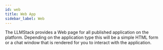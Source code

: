 ```yaml
---
id: web
title: Web App
sidebar_label: Web
---
```


The LLMStack provides a Web page for all published application on the platform. Depending on the application type this will be a simple HTML form or a chat window that is rendered for you to interact with the application. 